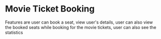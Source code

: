 # Movie Ticket Booking 
Features are user can book a seat, view user's details, user can also view the booked seats while booking for the movie tickets, user can also see the statistics    
